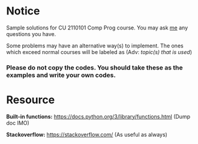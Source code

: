 # Notice
Sample solutions for CU 2110101 Comp Prog course.
You may ask [me](https://www.facebook.com/natchapolsrisang) any questions you have.

Some problems may have an alternative way(s) to implement. The ones which exceed normal courses will be labeled as (Adv: _topic(s) that is used_)

### Please do not copy the codes. You should take these as the examples and write your own codes.

# Resource
**Built-in functions:** https://docs.python.org/3/library/functions.html (Dump doc IMO)

**Stackoverflow:** https://stackoverflow.com/ (As useful as always)